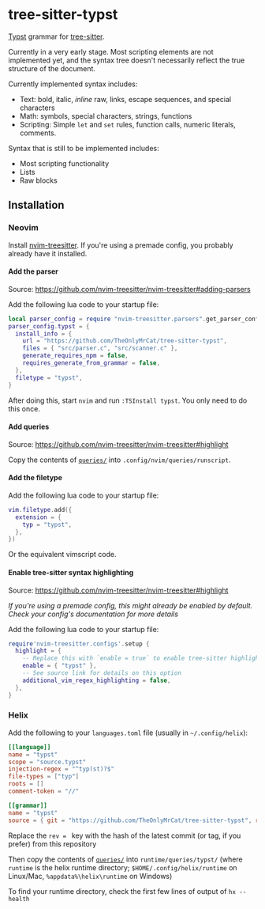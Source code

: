 # tree-sitter-typst

[Typst](https://github.com/typst/typst) grammar for [tree-sitter](https://github.com/tree-sitter/tree-sitter).

Currently in a very early stage. Most scripting elements are not implemented yet, and the syntax tree doesn't
necessarily reflect the true structure of the document.

Currently implemented syntax includes:
- Text: bold, italic, *inline* raw, links, escape sequences, and special characters
- Math: symbols, special characters, strings, functions
- Scripting: Simple `let` and `set` rules, function calls, numeric literals, comments.

Syntax that is still to be implemented includes:
- Most scripting functionality
- Lists
- Raw blocks

## Installation

### Neovim

Install [nvim-treesitter](https://github.com/nvim-treesitter/nvim-treesitter). If you're using a premade config, you
probably already have it installed.

#### Add the parser

Source: <https://github.com/nvim-treesitter/nvim-treesitter#adding-parsers>

Add the following lua code to your startup file:

```lua
local parser_config = require "nvim-treesitter.parsers".get_parser_configs()
parser_config.typst = {
  install_info = {
    url = "https://github.com/TheOnlyMrCat/tree-sitter-typst",
    files = { "src/parser.c", "src/scanner.c" },
    generate_requires_npm = false,
    requires_generate_from_grammar = false,
  },
  filetype = "typst",
}
```

After doing this, start `nvim` and run `:TSInstall typst`. You only need to do this once.

#### Add queries

Source: <https://github.com/nvim-treesitter/nvim-treesitter#highlight>

Copy the contents of [`queries/`](https://github.com/TheOnlyMrCat/tree-sitter-typst/tree/master/queries) into
`.config/nvim/queries/runscript`.

#### Add the filetype

Add the following lua code to your startup file:

```lua
vim.filetype.add({
  extension = {
    typ = "typst",
  },
})
```

Or the equivalent vimscript code.

#### Enable tree-sitter syntax highlighting

Source: <https://github.com/nvim-treesitter/nvim-treesitter#highlight>

*If you're using a premade config, this might already be enabled by default. Check your config's
documentation for more details*

Add the following lua code to your startup file:

```lua
require'nvim-treesitter.configs'.setup {
  highlight = {
    -- Replace this with `enable = true` to enable tree-sitter highlighting for all buffers
    enable = { "typst" },
    -- See source link for details on this option
    additional_vim_regex_highlighting = false,
  },
}
```

### Helix

Add the following to your `languages.toml` file (usually in `~/.config/helix`):

```toml
[[language]]
name = "typst"
scope = "source.typst"
injection-regex = "^typ(st)?$"
file-types = ["typ"]
roots = []
comment-token = "//"

[[grammar]]
name = "typst"
source = { git = "https://github.com/TheOnlyMrCat/tree-sitter-typst", rev = "e3e26aadc728b768bf4fb04df7735e6f700074ef" }
```

Replace the `rev = ` key with the hash of the latest commit (or tag, if you prefer) from this repository

Then copy the contents of [`queries/`](https://github.com/TheOnlyMrCat/tree-sitter-typst/tree/master/queries)
into `runtime/queries/typst/` (where `runtime` is the helix runtime directory; `$HOME/.config/helix/runtime` on Linux/Mac,
`%appdata%\helix\runtime` on Windows)

To find your runtime directory, check the first few lines of output of `hx --health`
